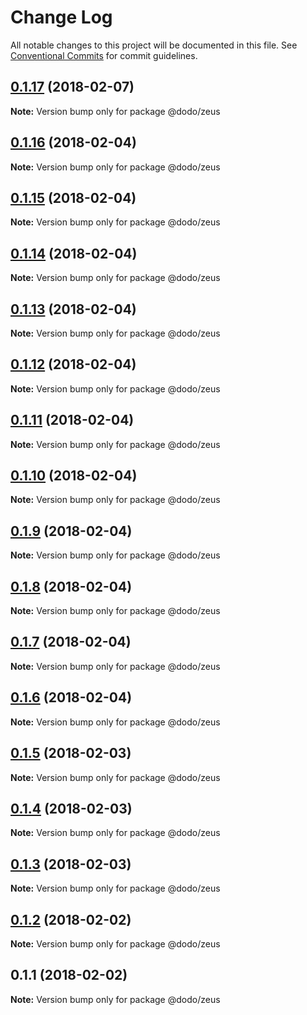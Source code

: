 # Change Log

All notable changes to this project will be documented in this file.
See [Conventional Commits](https://conventionalcommits.org) for commit guidelines.

<a name="0.1.17"></a>
## [0.1.17](https://bitbucket.isobaraustralia.com/scm/~adrian.bonnici/dodo-packages-monorepo/compare/@dodo/zeus@0.1.16...@dodo/zeus@0.1.17) (2018-02-07)




**Note:** Version bump only for package @dodo/zeus

<a name="0.1.16"></a>
## [0.1.16](https://bitbucket.isobaraustralia.com/scm/~adrian.bonnici/dodo-packages-monorepo/compare/@dodo/zeus@0.1.15...@dodo/zeus@0.1.16) (2018-02-04)




**Note:** Version bump only for package @dodo/zeus

<a name="0.1.15"></a>
## [0.1.15](https://bitbucket.isobaraustralia.com/scm/~adrian.bonnici/dodo-packages-monorepo/compare/@dodo/zeus@0.1.14...@dodo/zeus@0.1.15) (2018-02-04)




**Note:** Version bump only for package @dodo/zeus

<a name="0.1.14"></a>
## [0.1.14](https://bitbucket.isobaraustralia.com/scm/~adrian.bonnici/dodo-packages-monorepo/compare/@dodo/zeus@0.1.13...@dodo/zeus@0.1.14) (2018-02-04)




**Note:** Version bump only for package @dodo/zeus

<a name="0.1.13"></a>
## [0.1.13](https://bitbucket.isobaraustralia.com/scm/~adrian.bonnici/dodo-packages-monorepo/compare/@dodo/zeus@0.1.12...@dodo/zeus@0.1.13) (2018-02-04)




**Note:** Version bump only for package @dodo/zeus

<a name="0.1.12"></a>
## [0.1.12](https://bitbucket.isobaraustralia.com/scm/~adrian.bonnici/dodo-packages-monorepo/compare/@dodo/zeus@0.1.11...@dodo/zeus@0.1.12) (2018-02-04)




**Note:** Version bump only for package @dodo/zeus

<a name="0.1.11"></a>
## [0.1.11](https://bitbucket.isobaraustralia.com/scm/~adrian.bonnici/dodo-packages-monorepo/compare/@dodo/zeus@0.1.10...@dodo/zeus@0.1.11) (2018-02-04)




**Note:** Version bump only for package @dodo/zeus

<a name="0.1.10"></a>
## [0.1.10](https://bitbucket.isobaraustralia.com/scm/~adrian.bonnici/dodo-packages-monorepo/compare/@dodo/zeus@0.1.9...@dodo/zeus@0.1.10) (2018-02-04)




**Note:** Version bump only for package @dodo/zeus

<a name="0.1.9"></a>
## [0.1.9](https://bitbucket.isobaraustralia.com/scm/~adrian.bonnici/dodo-packages-monorepo/compare/@dodo/zeus@0.1.8...@dodo/zeus@0.1.9) (2018-02-04)




**Note:** Version bump only for package @dodo/zeus

<a name="0.1.8"></a>
## [0.1.8](https://bitbucket.isobaraustralia.com/scm/~adrian.bonnici/dodo-packages-monorepo/compare/@dodo/zeus@0.1.7...@dodo/zeus@0.1.8) (2018-02-04)




**Note:** Version bump only for package @dodo/zeus

<a name="0.1.7"></a>
## [0.1.7](https://bitbucket.isobaraustralia.com/scm/~adrian.bonnici/dodo-packages-monorepo/compare/@dodo/zeus@0.1.6...@dodo/zeus@0.1.7) (2018-02-04)




**Note:** Version bump only for package @dodo/zeus

<a name="0.1.6"></a>
## [0.1.6](https://bitbucket.isobaraustralia.com/scm/~adrian.bonnici/dodo-packages-monorepo/compare/@dodo/zeus@0.1.5...@dodo/zeus@0.1.6) (2018-02-04)




**Note:** Version bump only for package @dodo/zeus

<a name="0.1.5"></a>
## [0.1.5](https://bitbucket.isobaraustralia.com/scm/~adrian.bonnici/dodo-packages-monorepo/compare/@dodo/zeus@0.1.4...@dodo/zeus@0.1.5) (2018-02-03)




**Note:** Version bump only for package @dodo/zeus

<a name="0.1.4"></a>
## [0.1.4](https://bitbucket.isobaraustralia.com/scm/~adrian.bonnici/dodo-packages-monorepo/compare/@dodo/zeus@0.1.3...@dodo/zeus@0.1.4) (2018-02-03)




**Note:** Version bump only for package @dodo/zeus

<a name="0.1.3"></a>
## [0.1.3](https://bitbucket.isobaraustralia.com/scm/~adrian.bonnici/dodo-packages-monorepo/compare/@dodo/zeus@0.1.2...@dodo/zeus@0.1.3) (2018-02-03)




**Note:** Version bump only for package @dodo/zeus

<a name="0.1.2"></a>
## [0.1.2](https://bitbucket.isobaraustralia.com/scm/~adrian.bonnici/dodo-packages-monorepo/compare/@dodo/zeus@0.1.1...@dodo/zeus@0.1.2) (2018-02-02)




**Note:** Version bump only for package @dodo/zeus

<a name="0.1.1"></a>
## 0.1.1 (2018-02-02)




**Note:** Version bump only for package @dodo/zeus
